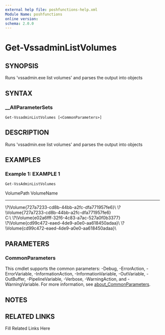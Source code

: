 ```yaml
---
external help file: poshfunctions-help.xml
Module Name: poshfunctions
online version: 
schema: 2.0.0
---
```


# Get-VssadminListVolumes

## SYNOPSIS

Runs 'vssadmin.exe list volumes' and parses the output into objects

## SYNTAX

### __AllParameterSets

```
Get-VssadminListVolumes [<CommonParameters>]
```

## DESCRIPTION

Runs 'vssadmin.exe list volumes' and parses the output into objects


## EXAMPLES

### Example 1: EXAMPLE 1

```
Get-VssAdminListVolumes
```

VolumePath                                        VolumeName
----------                                        ----------
\\?\Volume{727a7233-cd8b-44bb-a2fc-dfa771957fe6}\ \\?\Volume{727a7233-cd8b-44bb-a2fc-dfa771957fe6}\
C:\                                               \\?\Volume{e02a6fff-32f6-4c83-a7ac-527a0f0b3377}\
\\?\Volume{cd99c472-eaed-4de9-a0e0-aa618450adaa}\ \\?\Volume{cd99c472-eaed-4de9-a0e0-aa618450adaa}\






## PARAMETERS


### CommonParameters

This cmdlet supports the common parameters: -Debug, -ErrorAction, -ErrorVariable, -InformationAction, -InformationVariable, -OutVariable, -OutBuffer, -PipelineVariable, -Verbose, -WarningAction, and -WarningVariable. For more information, see [about_CommonParameters](http://go.microsoft.com/fwlink/?LinkID=113216).

## NOTES



## RELATED LINKS

Fill Related Links Here

